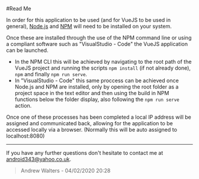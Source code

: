 #Read Me

In order for this application to be used (and for VueJS to be used in general), [Node.js](https://nodejs.org/en/) and [NPM](https://nodejs.org/en/) will need to be installed on your system.

Once these are installed through the use of the NPM command line or using a compliant software such as "VisualStudio - Code" the VueJS application can be launched.

- In the NPM CLI this will be achieved by navigating to the root path of the VueJS project and running the scripts `npm install` (if not already done), `npm` and finally `npm run serve`.
- In "VisualStudio - Code" this same proccess can be achieved once Node.js and NPM are installed, only by opening the root folder as a project space in the text editor and then using the build in NPM functions below the folder display, also following the `npm run serve` action.

Once one of these processes has been completed a local IP address will be assigned and communicated back, allowing for the application to be accessed locally via a browser. (Normally this will be auto assigned to localhost:8080)

--------------------

If you have any further questions don't hesitate to contact me at [android343@yahoo.co.uk](mailto:android343@yahoo.co.uk).

> Andrew Walters - 04/02/2020 20:28
